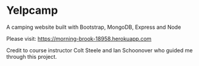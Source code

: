 # Yelpcamp
A camping website built with Bootstrap, MongoDB, Express and Node

Please visit: https://morning-brook-18958.herokuapp.com

Credit to course instructor Colt Steele and Ian Schoonover who guided me through this project.

